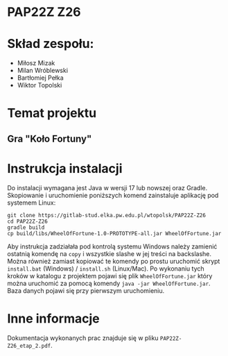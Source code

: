 # PAP22Z Z26

# Skład zespołu:
- Miłosz Mizak
- Milan Wróblewski
- Bartłomiej Pełka
- Wiktor Topolski

# Temat projektu
## Gra "Koło Fortuny"

# Instrukcja instalacji

Do instalacji wymagana jest Java w wersji 17 lub nowszej oraz Gradle. Skopiowanie i uruchomienie poniższych komend zainstaluje aplikację pod systemem Linux:
```shell
git clone https://gitlab-stud.elka.pw.edu.pl/wtopolsk/PAP22Z-Z26
cd PAP22Z-Z26
gradle build
cp build/libs/WheelOfFortune-1.0-PROTOTYPE-all.jar WheelOfFortune.jar
```
Aby instrukcja zadziałała pod kontrolą systemu Windows należy zamienić ostatnią komendę na `copy` i wszystkie slashe w jej treści na backslashe.  
Można również zamiast kopiować te komendy po prostu uruchomić skrypt `install.bat` (Windows) / `install.sh` (Linux/Mac).
Po wykonaniu tych kroków w katalogu z projektem pojawi się plik `WheelOfFortune.jar` który można uruchomić za pomocą komendy
`java -jar WheelOfFortune.jar`. Baza danych pojawi się przy pierwszym uruchomieniu.

# Inne informacje

Dokumentacja wykonanych prac znajduje się w pliku `PAP22Z-Z26_etap_2.pdf`.

